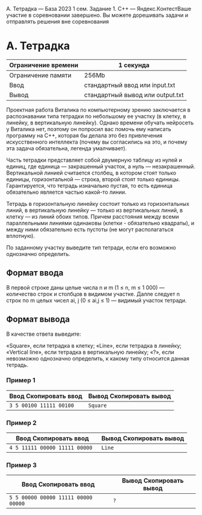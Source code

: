 A. Тетрадка — База 2023 1 сем. Задание 1. C++ — Яндекс.КонтестВаше участие в соревновании завершено. Вы можете дорешивать задачи и отправлять решения вне соревнования

# A. Тетрадка

| Ограничение времени | 1 секунда |
| --- | --- |
| Ограничение памяти | 256Mb |
| Ввод | стандартный ввод или input.txt |
| Вывод | стандартный вывод или output.txt |

Проектная работа Виталика по компьютерному зрению заключается в распознавании типа тетрадки по небольшому ее участку (в клетку,
в линейку, в вертикальную линейку). Однако времени обучать нейросеть у Виталика нет, поэтому он попросил вас помочь ему написать
программу на C++, которая бы делала это без привлечения искусственного интеллекта (почему вы согласились на это, и почему
эта задача обязательна, легенда умалчивает).

Часть тетрадки представляет собой двумерную таблицу из нулей и единиц, где единица — закрашенный участок, а нуль — незакрашенный. Вертикальной линией считается столбец, в котором стоят только единицы, горизонтальной — строка, второй стоят только единицы. Гарантируется, что тетрадь изначально пустая, то есть единица обязательно является частью
какой-то линии.

Тетрадь в горизонтальную линейку состоит только из горизонтальных линий, в вертикальную линейку — только из вертикальных линий, в клетку — из линий обоих типов. Причем расстояния между всеми параллельными линиями одинаковы (клетки - обязательно квадраты), и между
ними обязательно есть пустоты (не могут располагаться вплотную).

По заданному участку выведите тип тетради, если его возможно однозначно определить.

## Формат ввода

В первой строке даны целые числа n и m (1 ≤ n, m ≤ 1 000) — количество строк и столбцов в видимом участке. Далле следует n строк по m целых чисел ai, j (0 ≤ ai,j ≤ 1) — видимый участок тетради.

## Формат вывода

В качестве ответа выведите:

«Square», если тетрадка в клетку; «Line», если тетрадка в линейку; «Vertical line», если тетрадка в вертикальную линейку;
«?», если невозможно однозначно определить, к какому типу относится данная тетрадь.

### Пример 1

| Ввод Скопировать ввод | Вывод Скопировать вывод |
| --- | --- |
| `3 5 00100 11111 00100 ` | `Square ` |

### Пример 2

| Ввод Скопировать ввод | Вывод Скопировать вывод |
| --- | --- |
| `4 5 11111 00000 11111 00000 ` | `Line ` |

### Пример 3

| Ввод Скопировать ввод | Вывод Скопировать вывод |
| --- | --- |
| `5 5 00000 00000 11111 00000 00000 ` | `? ` |
